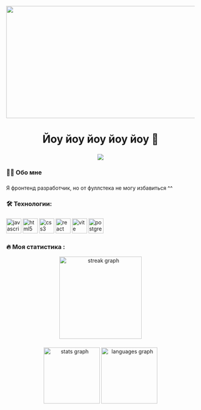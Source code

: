 <br clear="both">

<div align="center">
  <img height="300" width="600" src="https://github.com/webHikari/webHikari/hyoka.jpg"  />
</div>

###

<h1 align="center">Йоу йоу йоу йоу йоу 👋 </h1>

###

###

<div align="center">
  <img src="https://visitor-badge.laobi.icu/badge?page_id=webHikari.webHikari&"  />
</div>

###

<h3 align="left">👩‍💻  Обо мне</h3>

###

<p align="left">Я фронтенд разработчик, но от фуллстека не могу избавиться ^^</p>

###

###

###

<h3 align="left">🛠 Технологии:</h3>

###

<div align="left">
  <img src="https://cdn.jsdelivr.net/gh/devicons/devicon/icons/javascript/javascript-original.svg" height="40" alt="javascript logo"  />
  <!-- <img src="https://cdn.jsdelivr.net/gh/devicons/devicon/icons/typescript/typescript.svg" height="40" alt="javascript logo"  /> -->
  <!-- <img width="12" /> -->
  <img src="https://cdn.jsdelivr.net/gh/devicons/devicon/icons/html5/html5-original.svg" height="40" alt="html5 logo"  />
  <!-- <img width="12" /> -->
  <img src="https://cdn.jsdelivr.net/gh/devicons/devicon/icons/css3/css3-original.svg" height="40" alt="css3 logo"  />
  <!-- <img width="12" /> -->
  <img src="https://cdn.jsdelivr.net/gh/devicons/devicon/icons/react/react-original.svg" height="40" alt="react logo"  />
  <!-- <img width="12" /> -->
  <img src="https://skillicons.dev/icons?i=vite" height="40" alt="vite logo"  />
  <!-- <img width="12" /> -->
  <!-- <img width="12" /> -->

  <!-- <img width="12" /> -->
  <img src="https://skillicons.dev/icons?i=postgres" height="40" alt="postgresql logo"  />
</div>

###

<h3 align="left">🔥   Моя статистика :</h3>
<div align="center">
  <img src="https://streak-stats.demolab.com?user=webHikari&locale=en&mode=daily&theme=dark&hide_border=false&border_radius=5&order=3" height="220" alt="streak graph"  />
</div>

###

<div align="center">
  <img src="https://github-readme-stats.vercel.app/api?username=webHikari&hide_title=false&hide_rank=false&show_icons=true&include_all_commits=true&count_private=true&disable_animations=false&theme=dracula&locale=en&hide_border=false&order=1" height="150" alt="stats graph"  />
  <img src="https://github-readme-stats.vercel.app/api/top-langs?username=webHikari&locale=en&hide_title=false&layout=compact&card_width=320&langs_count=5&theme=dracula&hide_border=false&order=2" height="150" alt="languages graph"  />
</div>

###
